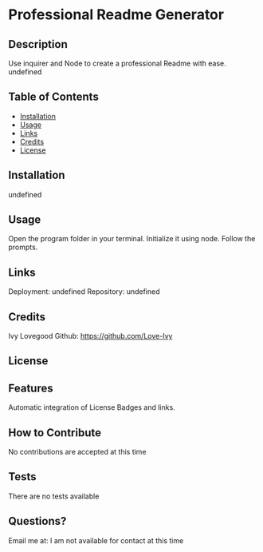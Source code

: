 # Professional Readme Generator
## Description
Use inquirer and Node to create a professional Readme with ease.
undefined

## Table of Contents
- [Installation](#installation)
- [Usage](#usage)
- [Links](#links)
- [Credits](#credits)
- [License](#license)

## Installation
undefined

## Usage
Open the program folder in your terminal. Initialize it using node. Follow the prompts.

## Links
Deployment: undefined
Repository: undefined

## Credits
Ivy Lovegood
Github: https://github.com/Love-Ivy

## License


## Features
Automatic integration of License Badges and links.

## How to Contribute
No contributions are accepted at this time

## Tests
There are no tests available

## Questions?
Email me at: I am not available for contact at this time

